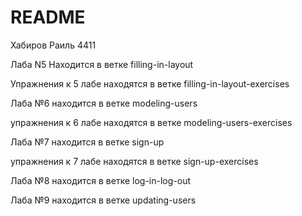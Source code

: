 # README

Хабиров Раиль 4411

Лаба N5 Находится в ветке filling-in-layout

Упражнения к 5 лабе находятся в ветке filling-in-layout-exercises

Лаба №6 находится в ветке modeling-users

упражнения к 6 лабе находятся в ветке modeling-users-exercises

Лаба №7 находится в ветке sign-up

упражнения к 7 лабе находятся в ветке sign-up-exercises

Лаба №8 находится в ветке log-in-log-out

Лаба №9 находится в ветке updating-users
